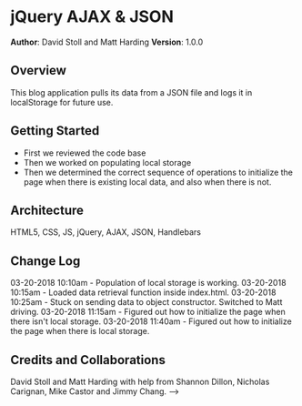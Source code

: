 # jQuery AJAX & JSON

**Author**: David Stoll and Matt Harding
**Version**: 1.0.0

## Overview
This blog application pulls its data from a JSON file and logs it in localStorage for future use.

## Getting Started
- First we reviewed the code base
- Then we worked on populating local storage
- Then we determined the correct sequence of operations to initialize the page when there is existing local data, and also when there is not.

## Architecture
HTML5, CSS, JS, jQuery, AJAX, JSON, Handlebars

## Change Log
03-20-2018 10:10am - Population of local storage is working.
03-20-2018 10:15am - Loaded data retrieval function inside index.html.
03-20-2018 10:25am - Stuck on sending data to object constructor. Switched to Matt driving.
03-20-2018 11:15am - Figured out how to initialize the page when there isn't local storage.
03-20-2018 11:40am - Figured out how to initialize the page when there is local storage.



## Credits and Collaborations
David Stoll and Matt Harding with help from Shannon Dillon, Nicholas Carignan, Mike Castor and Jimmy Chang.
-->